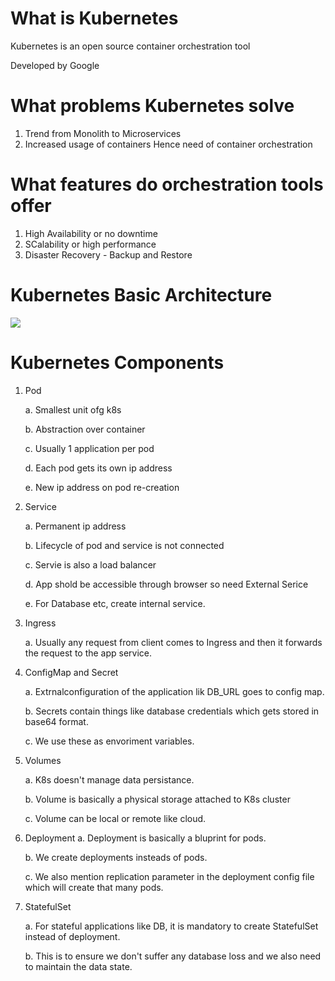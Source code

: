 # What is Kubernetes

Kubernetes is an open source container orchestration tool

Developed by Google

# What problems Kubernetes solve 

1. Trend from Monolith to Microservices
2. Increased usage of containers Hence need of container orchestration

# What features do orchestration tools offer 

1. High Availability or no downtime
2. SCalability or high performance
3. Disaster Recovery - Backup and Restore

# Kubernetes Basic Architecture

<img src = "images/k8s_architeture.png">

# Kubernetes Components

1. Pod

    a. Smallest unit ofg k8s

    b. Abstraction over container

    c. Usually 1 application per pod

    d. Each pod gets its own ip address

    e. New ip address on pod re-creation


2. Service

    a. Permanent ip address

    b. Lifecycle of pod and service is not connected

    c. Servie is also a load balancer

    d. App shold be accessible through browser so need External Serice

    e. For Database etc, create internal service.


3. Ingress

    a. Usually any request from client comes to Ingress and then it forwards the request to the app service.


4. ConfigMap and Secret

    a. Extrnalconfiguration of the application lik DB_URL goes to config map.

    b. Secrets contain things like database credentials which gets stored in base64 format.

    c. We use these as envoriment variables.


5. Volumes

    a. K8s doesn't manage data persistance.

    b. Volume is basically a physical storage attached to K8s cluster

    c. Volume can be local or remote like cloud.


6. Deployment
    a. Deployment is basically a bluprint for pods.

    b. We create deployments insteads of pods.

    c. We also mention replication parameter in the deployment config file which will create that many  pods.


7. StatefulSet

    a. For stateful applications like DB, it is mandatory to create StatefulSet instead of deployment.
    
    b. This is to ensure we don't suffer any  database loss and we also need to maintain the data state.





